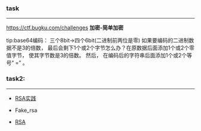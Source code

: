### task
---
https://ctf.bugku.com/challenges **加密-简单加密**

tip:base64编码： 三个8bit→四个6bit(二进制前两位是零)
如果要编码的二进制数据不是3的倍数， 最后会剩下1个或2个字节怎么办？在原数据后面添加1个或2个零值字节， 使其字节数是3的倍数。 然后， 在编码后的字符串后面添加1个或2个等号“ =” 。

### task2:
---
- [RSA实践](http://www.shiyanbar.com/ctf/1828)

- Fake_rsa
- [RSA](http://www.shiyanbar.com/ctf/1772)
